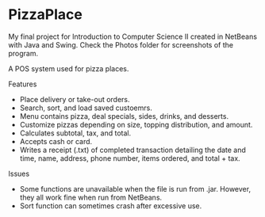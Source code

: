# PizzaPlace
My final project for Introduction to Computer Science II created in NetBeans with Java and Swing.
Check the Photos folder for screenshots of the program.

A POS system used for pizza places.

Features
- Place delivery or take-out orders.
- Search, sort, and load saved custoemrs.
- Menu contains pizza, deal specials, sides, drinks, and desserts.
- Customize pizzas depending on size, topping distribution, and amount.
- Calculates subtotal, tax, and total. 
- Accepts cash or card. 
- Writes a receipt (.txt) of completed transaction detailing the date and time, name, address, phone number, items ordered, and total + tax.

Issues
- Some functions are unavailable when the file is run from .jar. However, they all work fine when run from NetBeans.
- Sort function can sometimes crash after excessive use.
